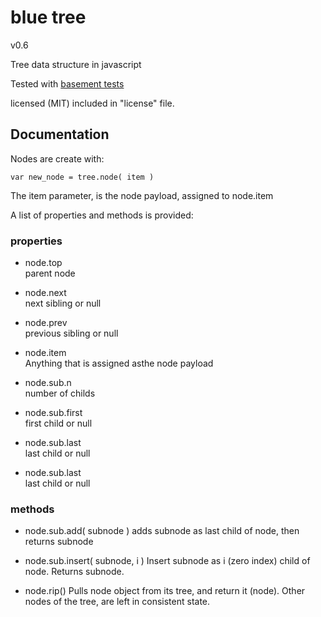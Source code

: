 
# blue tree
v0.6

Tree data structure in javascript

Tested with [basement tests](http://nzonbi.github.com/blue-tree/test)

licensed (MIT) included in "license" file.



## Documentation

Nodes are create with:

    var new_node = tree.node( item )

The item parameter, is the node payload, assigned to node.item

A list of properties and methods is provided:

### properties

* node.top  
  parent node

* node.next  
  next sibling or null

* node.prev  
  previous sibling or null

* node.item  
  Anything that is assigned asthe node payload

* node.sub.n  
  number of childs

* node.sub.first  
  first child or null

* node.sub.last  
  last child or null

* node.sub.last  
  last child or null

### methods

* node.sub.add( subnode )
  adds subnode as last child of node, then returns subnode

* node.sub.insert( subnode, i )
  Insert subnode as i (zero index) child of node. Returns subnode.

* node.rip()
  Pulls node object from its tree, and return it (node). 
  Other nodes of the tree, are left in consistent state.









